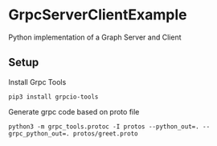 # GrpcServerClientExample
Python implementation of a Graph Server and Client

## Setup
Install Grpc Tools
```
pip3 install grpcio-tools
```

Generate grpc code based on proto file
```
python3 -m grpc_tools.protoc -I protos --python_out=. --grpc_python_out=. protos/greet.proto
```